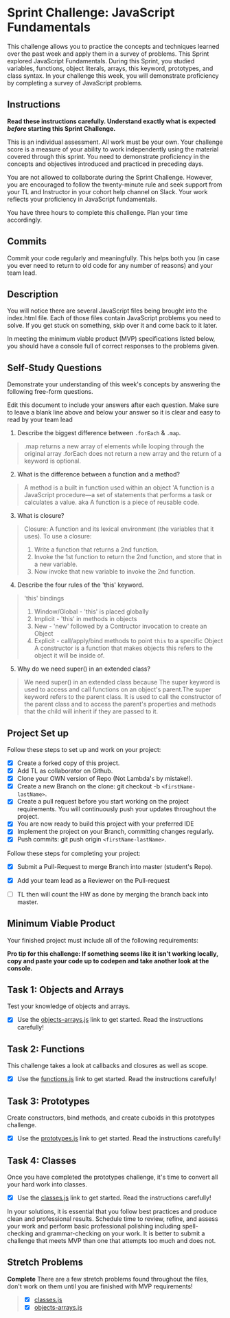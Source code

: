 # Sprint Challenge: JavaScript Fundamentals

This challenge allows you to practice the concepts and techniques learned over the past week and apply them in a survey of problems. This Sprint explored JavaScript Fundamentals. During this Sprint, you studied variables, functions, object literals, arrays, this keyword, prototypes, and class syntax. In your challenge this week, you will demonstrate proficiency by completing a survey of JavaScript problems.

## Instructions

**Read these instructions carefully. Understand exactly what is expected _before_ starting this Sprint Challenge.**

This is an individual assessment. All work must be your own. Your challenge score is a measure of your ability to work independently using the material covered through this sprint. You need to demonstrate proficiency in the concepts and objectives introduced and practiced in preceding days.

You are not allowed to collaborate during the Sprint Challenge. However, you are encouraged to follow the twenty-minute rule and seek support from your TL and Instructor in your cohort help channel on Slack. Your work reflects your proficiency in JavaScript fundamentals.

You have three hours to complete this challenge. Plan your time accordingly.

## Commits

Commit your code regularly and meaningfully. This helps both you (in case you ever need to return to old code for any number of reasons) and your team lead.

## Description

You will notice there are several JavaScript files being brought into the index.html file.  Each of those files contain JavaScript problems you need to solve.  If you get stuck on something, skip over it and come back to it later.

In meeting the minimum viable product (MVP) specifications listed below, you should have a console full of correct responses to the problems given.

## Self-Study Questions

Demonstrate your understanding of this week's concepts by answering the following free-form questions.

Edit this document to include your answers after each question. Make sure to leave a blank line above and below your answer so it is clear and easy to read by your team lead

1. Describe the biggest difference between `.forEach` & `.map`.
> .map returns a new array of elements while looping through the original array
> .forEach does not return a new array and the return of a keyword is optional.


2. What is the difference between a function and a method?
> A method is a built in function used within an object
> 'A function is a JavaScript procedure—a set of statements that performs a task or calculates a value. 
> aka A function is a piece of reusable code.

3. What is closure?
> Closure: A function and its lexical environment (the variables that it uses).
> To use a closure:
> 1. Write a function that returns a 2nd function.
> 2. Invoke the 1st function to return the 2nd function, and store that in a new variable.
> 3. Now invoke that new variable to invoke the 2nd function.

4. Describe the four rules of the 'this' keyword.
> 'this' bindings
> 1. Window/Global - 'this' is placed globally
> 2. Implicit - 'this' in methods in objects
> 3. New - 'new' followed by a Contructor invocation to create an Object
> 4. Explicit - call/apply/bind methods to point `this` to a specific Object
> A constructor is a function that makes objects
> this refers to the object it will be inside of.

5. Why do we need super() in an extended class?
> We need super() in an extended class because The super keyword is used to access 
> and call functions on an object's parent.The super keyword refers to the parent class. 
> It is used to call the constructor of the parent class and to access the parent's properties and methods
> that the child will inherit if they are passed to it.

## Project Set up

Follow these steps to set up and work on your project:

- [x] Create a forked copy of this project.
- [x] Add TL as collaborator on Github.
- [x] Clone your OWN version of Repo (Not Lambda's by mistake!).
- [x] Create a new Branch on the clone: git checkout -b `<firstName-lastName>`.
- [x] Create a pull request before you start working on the project requirements.  You will continuously push your updates throughout the project.
- [x] You are now ready to build this project with your preferred IDE
- [x] Implement the project on your Branch, committing changes regularly.
- [x] Push commits: git push origin `<firstName-lastName>`.

Follow these steps for completing your project:

- [x] Submit a Pull-Request to merge <firstName-lastName> Branch into master (student's  Repo).
- [x] Add your team lead as a Reviewer on the Pull-request
- [ ] TL then will count the HW as done by  merging the branch back into master.


## Minimum Viable Product

Your finished project must include all of the following requirements:

**Pro tip for this challenge: If something seems like it isn't working locally, copy and paste your code up to codepen and take another look at the console.**

## Task 1: Objects and Arrays
Test your knowledge of objects and arrays. 
* [x] Use the [objects-arrays.js](challenges/objects-arrays.js) link to get started.  Read the instructions carefully!

## Task 2: Functions
This challenge takes a look at callbacks and closures as well as scope. 
* [x] Use the [functions.js](challenges/functions.js) link to get started. Read the instructions carefully!

## Task 3: Prototypes
Create constructors, bind methods, and create cuboids in this prototypes challenge.
* [x] Use the [prototypes.js](challenges/prototypes.js) link to get started. Read the instructions carefully!

## Task 4: Classes
Once you have completed the prototypes challenge, it's time to convert all your hard work into classes.
* [x] Use the [classes.js](challenges/classes.js) link to get started. Read the instructions carefully!

In your solutions, it is essential that you follow best practices and produce clean and professional results. Schedule time to review, refine, and assess your work and perform basic professional polishing including spell-checking and grammar-checking on your work. It is better to submit a challenge that meets MVP than one that attempts too much and does not.

## Stretch Problems
**Complete**
There are a few stretch problems found throughout the files, don't work on them until you are finished with MVP requirements!
> * [x] [classes.js](challenges/classes.js) 
> * [x] [objects-arrays.js](challenges/objects-arrays.js)
